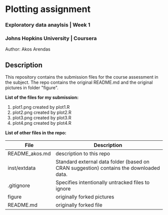 # Plotting assignment
### Exploratory data anaylsis | Week 1
### Johns Hopkins University | Coursera

Author: Akos Arendas

## Description
This repository contains the submission files for the course assessment in the subject.
The repo contains the original README.md and the original pictures in folder "figure".

**List of the files for my submission:**

1. plot1.png created by plot1.R
2. plot2.png created by plot2.R
3. plot3.png created by plot3.R
4. plot4.png created by plot4.R


**List of other files in the repo:**

| File | Description |
| ----------- | ----------- |
| README_akos.md | description to this repo |
| inst/extdata | Standard external data folder (based on CRAN suggestion) contains the downloaded data. |
| .gitignore | Specifies intentionally untracked files to ignore |
| figure | originally forked pictures |
| README.md | originally forked file |
